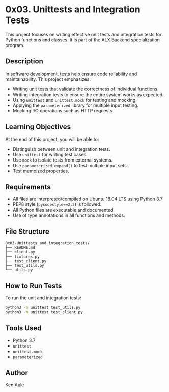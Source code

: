# 0x03. Unittests and Integration Tests

This project focuses on writing effective unit tests and integration tests for Python functions and classes. It is part of the ALX Backend specialization program.

## Description

In software development, tests help ensure code reliability and maintainability. This project emphasizes:

- Writing unit tests that validate the correctness of individual functions.
- Writing integration tests to ensure the entire system works as expected.
- Using `unittest` and `unittest.mock` for testing and mocking.
- Applying the `parameterized` library for multiple input testing.
- Mocking I/O operations such as HTTP requests.

## Learning Objectives

At the end of this project, you will be able to:

- Distinguish between unit and integration tests.
- Use `unittest` for writing test cases.
- Use `mock` to isolate tests from external systems.
- Use `parameterized.expand()` to test multiple input sets.
- Test memoized properties.

## Requirements

- All files are interpreted/compiled on Ubuntu 18.04 LTS using Python 3.7
- PEP8 style (`pycodestyle==2.5`) is followed.
- All Python files are executable and documented.
- Use of type annotations in all functions and methods.

## File Structure

```
0x03-Unittests_and_integration_tests/
├── README.md
├── client.py
├── fixtures.py
├── test_client.py
├── test_utils.py
└── utils.py
```

## How to Run Tests

To run the unit and integration tests:

```bash
python3 -m unittest test_utils.py
python3 -m unittest test_client.py
```

## Tools Used

- Python 3.7
- `unittest`
- `unittest.mock`
- `parameterized`

## Author

Ken Aule

